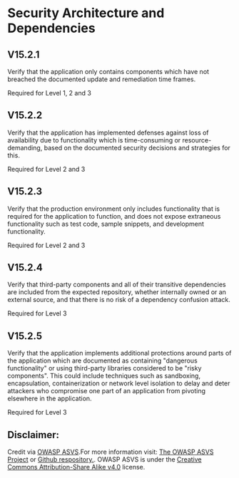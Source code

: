 #  Security Architecture and Dependencies
## V15.2.1

Verify that the application only contains components which have not breached the documented update and remediation time frames.

Required for Level 1, 2 and 3

## V15.2.2

Verify that the application has implemented defenses against loss of availability due to functionality which is time-consuming or resource-demanding, based on the documented security decisions and strategies for this.

Required for Level 2 and 3

## V15.2.3

Verify that the production environment only includes functionality that is required for the application to function, and does not expose extraneous functionality such as test code, sample snippets, and development functionality.

Required for Level 2 and 3

## V15.2.4

Verify that third-party components and all of their transitive dependencies are included from the expected repository, whether internally owned or an external source, and that there is no risk of a dependency confusion attack.

Required for Level 3

## V15.2.5

Verify that the application implements additional protections around parts of the application which are documented as containing "dangerous functionality" or using third-party libraries considered to be "risky components". This could include techniques such as sandboxing, encapsulation, containerization or network level isolation to delay and deter attackers who compromise one part of an application from pivoting elsewhere in the application.

Required for Level 3

## Disclaimer:

Credit via [OWASP ASVS](https://owasp.org/www-project-application-security-verification-standard/).For more information visit: [The OWASP ASVS Project](https://owasp.org/www-project-application-security-verification-standard/) or [Github respository.](https://github.com/OWASP/ASVS). OWASP ASVS is under the [Creative Commons Attribution-Share Alike v4.0](https://github.com/OWASP/ASVS/blob/v5.0.0/LICENSE.md) license.

